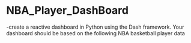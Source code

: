 # NBA_Player_DashBoard
-create a reactive dashboard in Python using the Dash framework. Your dashboard should be based on the following NBA basketball player data

